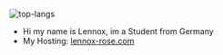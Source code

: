 ![top-langs](https://github-readme-stats.vercel.app/api/top-langs?username=Lennoxrose&langs_count=10&layout=donut-vertical&size_weight=0.25&count_weight=0.8&theme=dark)

- Hi my name is Lennox, im a Student from Germany
- My Hosting: [lennox-rose.com](https://lennox-rose.com/)
